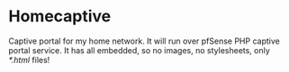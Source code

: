 # Homecaptive
Captive portal for my home network. It will run over pfSense PHP captive portal service.
It has all embedded, so no images, no stylesheets, only *\*.html* files!
